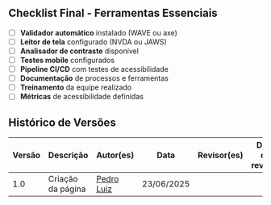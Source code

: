 ## Checklist Final - Ferramentas Essenciais

- [ ] **Validador automático** instalado (WAVE ou axe)
- [ ] **Leitor de tela** configurado (NVDA ou JAWS)
- [ ] **Analisador de contraste** disponível
- [ ] **Testes mobile** configurados
- [ ] **Pipeline CI/CD** com testes de acessibilidade
- [ ] **Documentação** de processos e ferramentas
- [ ] **Treinamento** da equipe realizado
- [ ] **Métricas** de acessibilidade definidas

## Histórico de Versões

| Versão | Descrição | Autor(es) | Data | Revisor(es) | Data de revisão |
|--------|-----------|-----------|------|-------------|-----------------|
| 1.0 |Criação da página   | [Pedro Luiz](https://github.com/pedroluizfo) | 23/06/2025 | |  |